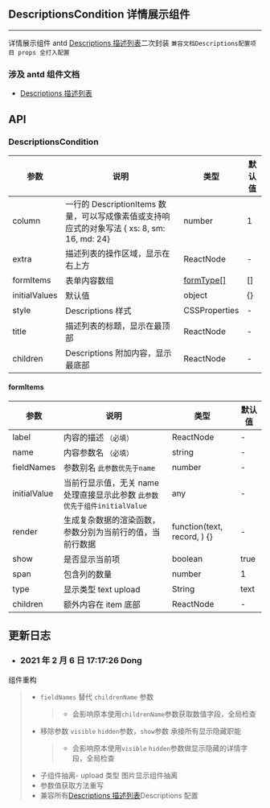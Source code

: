 ## DescriptionsCondition 详情展示组件

---

详情展示组件 antd [Descriptions 描述列表](https://ant.design/components/descriptions-cn/)二次封装 `兼容文档Descriptions配置项目 props 全打入配置`

### 涉及 antd 组件文档

- [Descriptions 描述列表](https://ant.design/components/descriptions-cn/)

## API

### DescriptionsCondition

| 参数 | 说明 | 类型 | 默认值 |
| --- | --- | --- | --- |
| column | 一行的 DescriptionItems 数量，可以写成像素值或支持响应式的对象写法 { xs: 8, sm: 16, md: 24} | number | 1 |
| extra | 描述列表的操作区域，显示在右上方 | ReactNode | - |
| formItems | 表单内容数组 | <a href="#formType">formType[]</a> | [] |
| initialValues | 默认值 | object | {} |
| style | Descriptions 样式 | CSSProperties | - |
| title | 描述列表的标题，显示在最顶部 | ReactNode | - |
| children | Descriptions 附加内容，显示最底部 | ReactNode | - |

<span id="formType"><h4>formItems</h4></span>

| 参数 | 说明 | 类型 | 默认值 |
| --- | --- | --- | --- |
| label | 内容的描述 `（必填）` | ReactNode | - |
| name | 内容参数名 `（必填）` | string | - |
| fieldNames | 参数别名 `此参数优先于name` | number | - |
| initialValue | 当前行显示值，无关 name 处理直接显示此参数 `此参数优先于组件initialValue` | any | - |
| render | 生成复杂数据的渲染函数，参数分别为当前行的值，当前行数据 | function(text, record, ) {} | - |
| show | 是否显示当前项 | boolean | true |
| span | 包含列的数量 | number | 1 |
| type | 显示类型 text upload | String | text |
| children | 额外内容在 item 底部 | ReactNode | - |

## 更新日志

- ### 2021 年 2 月 6 日 17:17:26 Dong

组件重构

> - `fieldNames` 替代 `childrenName` 参数
>   > - 会影响原本使用`childrenName`参数获取数值字段，全局检查
> - 移除参数 `visible` `hidden`参数，`show`参数 承接所有显示隐藏职能
>   > - 会影响原本使用`visible` `hidden`参数做显示隐藏的详情字段，全局检查
> - 子组件抽离- upload 类型 图片显示组件抽离
> - 参数值获取方法重写
> - 兼容所有[Descriptions 描述列表](https://ant.design/components/descriptions-cn/)Descriptions 配置
